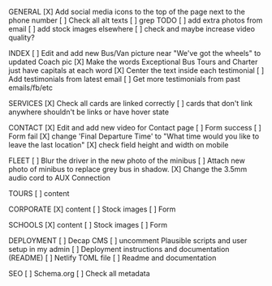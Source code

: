 GENERAL
[X] Add social media icons to the top of the page next to the phone number
[ ] Check all alt texts
[ ] grep TODO
[ ] add extra photos from email
[ ] add stock images elsewhere
[ ] check and maybe increase video quality?

INDEX
[ ] Edit and add new Bus/Van picture near "We've got the wheels" to updated Coach pic
[X] Make the words Exceptional Bus Tours and Charter just have capitals at each word
[X] Center the text inside each testimonial
[ ] Add testimonials from latest email
[ ] Get more testimonials from past emails/fb/etc

SERVICES
[X] Check all cards are linked correctly
[ ] cards that don't link anywhere shouldn't be links or have hover state

CONTACT
[X] Edit and add new video for Contact page
[ ] Form success
[ ] Form fail
[X] change 'Final Departure Time' to "What time would you like to leave the last location"
[X] check field height and width on mobile

FLEET
[ ] Blur the driver in the new photo of the minibus
[ ] Attach new photo of minibus to replace grey bus in shadow.
[X] Change the 3.5mm audio cord to AUX Connection

TOURS
[ ] content

CORPORATE
[X] content
[ ] Stock images
[ ] Form

SCHOOLS
[X] content
[ ] Stock images
[ ] Form

DEPLOYMENT
[ ] Decap CMS
[ ] uncomment Plausible scripts and user setup in my admin
[ ] Deployment instructions and documentation (README)
[ ] Netlify TOML file
[ ] Readme and documentation

SEO
[ ] Schema.org
[ ] Check all metadata
